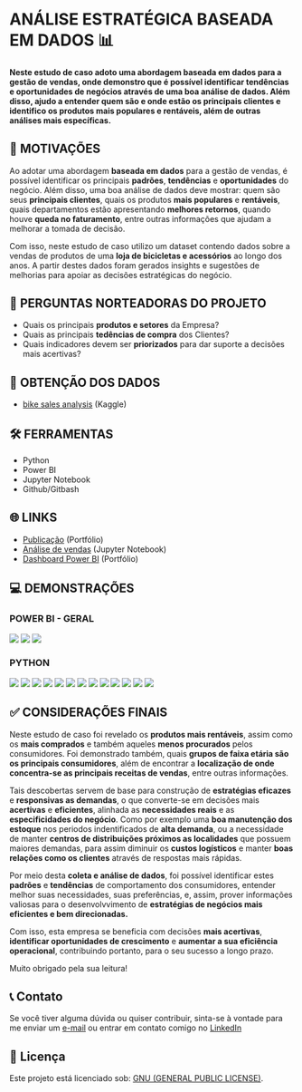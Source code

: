 # ANÁLISE ESTRATÉGICA BASEADA EM DADOS 📊
#### Neste estudo de caso adoto uma abordagem baseada em dados para a gestão de vendas, onde demonstro que é possível identificar tendências e oportunidades de negócios através de uma boa análise de dados. Além disso, ajudo a entender quem são e onde estão os principais clientes e identifico os produtos mais populares e rentáveis, além de outras análises mais específicas.

## 🎯 MOTIVAÇÕES
Ao adotar uma abordagem **baseada em dados** para a gestão de vendas, é possível identificar os principais **padrões**, **tendências** e **oportunidades** do negócio. Além disso, uma boa análise de dados deve mostrar: quem são seus **principais clientes**, quais os produtos **mais populares** e **rentáveis**, quais departamentos estão apresentando **melhores retornos**, quando houve **queda no faturamento**, entre outras informações que ajudam a melhorar a tomada de decisão.

Com isso, neste estudo de caso utilizo um dataset contendo dados sobre a vendas de produtos de uma **loja de bicicletas e acessórios** ao longo dos anos. A partir destes dados foram gerados insights e sugestões de melhorias para apoiar as decisões estratégicas do negócio.

## 💭 PERGUNTAS NORTEADORAS DO PROJETO
- Quais os principais **produtos e setores** da Empresa?
- Quais as principais **tedências de compra** dos Clientes?
- Quais indicadores devem ser **priorizados** para dar suporte a decisões mais acertivas?
   
## 🎲 OBTENÇÃO DOS DADOS
- [bike sales analysis](https://www.kaggle.com/datasets/ahmedterry/bikedata?resource=download) (Kaggle)
  
## 🛠️ FERRAMENTAS
- Python
- Power BI
- Jupyter Notebook
- Github/Gitbash
  
## 🌐 LINKS
- [Publicação]() (Portfólio)
- [Análise de vendas]() (Jupyter Notebook)
- [Dashboard Power BI](https://app.powerbi.com/view?r=eyJrIjoiYTdlNGFjNzEtZmRjOS00MTE3LThiMzEtZTI5NmE1ODA2YWNhIiwidCI6IjBkZjE5YTliLTgyMDItNDA3ZC04ZDQ3LWFiMGZkOTJiYmJmMiJ9) (Portfólio)

## 💻 DEMONSTRAÇÕES
### POWER BI - GERAL
![](https://i.postimg.cc/zG7FPc4d/sales001.png)
![](https://i.postimg.cc/rs24p1v0/sales002.png)
![](https://i.postimg.cc/25PbHdjc/sales003.png)

### PYTHON
![](https://i.postimg.cc/TPdMFLK3/sales22.png)
![](https://i.postimg.cc/8PvS6V8N/sales2.png)
![](https://i.postimg.cc/SKgFhS97/sales44.png)
![](https://i.postimg.cc/Gm11PSrY/sales4.png)
![](https://i.postimg.cc/Px7gCS2C/sales444.png)
![](https://i.postimg.cc/W16c56by/sales5.png)
![](https://i.postimg.cc/C1dyM3Hy/sales55.png)
![](https://i.postimg.cc/DZmsBZcy/sales5.png)
![](https://i.postimg.cc/jj37Y0xj/sales51.png)
![](https://i.postimg.cc/7h8bqqpq/sales6.png)
![](https://i.postimg.cc/hjFKdpMr/sales66.png)
![](https://i.postimg.cc/CLvYNFmd/sales666.png)
![](https://i.postimg.cc/DwHT9xVT/sales6666.png)

## ✅  CONSIDERAÇÕES FINAIS

Neste estudo de caso foi revelado os **produtos mais rentáveis**, assim como os **mais comprados** e também aqueles **menos procurados** pelos consumidores. Foi demonstrado  também, quais **grupos de faixa etária são os principais consumidores**, além de encontrar a **localização de onde concentra-se as principais receitas de vendas**, entre outras informações. 

Tais descobertas servem de base para construção de **estratégias eficazes** e **responsivas as demandas**, o que converte-se em decisões mais **acertivas** e **eficientes**, alinhada as **necessidades reais** e as **especificidades do negócio**. Como por exemplo uma **boa manutenção dos estoque** nos periodos indentificados de **alta demanda**, ou a necessidade de manter **centros de distribuições próximos as localidades** que possuem maiores demandas, para assim diminuir os **custos logísticos** e manter **boas relações como os clientes** através de respostas mais rápidas.

Por meio desta **coleta e análise de dados**, foi possível identificar estes **padrões** e **tendências** de comportamento dos consumidores, entender melhor suas necessidades, suas preferências, e, assim, prover informações valiosas para o desenvolvvimento de **estratégias de negócios mais eficientes e bem direcionadas.**

Com isso, esta empresa se beneficia com decisões **mais acertivas**, **identificar oportunidades de crescimento** e **aumentar a sua eficiência operacional**, contribuindo portanto, para o seu sucesso a longo prazo.

Muito obrigado pela sua leitura!

## 📞 Contato 
Se você tiver alguma dúvida ou quiser contribuir, sinta-se à vontade para me enviar um [e-mail](rodrigosantospinheiro@gmail.com) ou entrar em contato comigo no [LinkedIn](https://www.linkedin.com/in/rodrigo-s-pinheiro/)

## 📝 Licença
Este projeto está licenciado sob: [GNU (GENERAL PUBLIC LICENSE)]().




